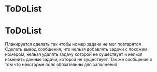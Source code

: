 # ToDoList
# ToDoList
Планируется сделать так чтобы номер задачи не мог повтарятся
Сделать вывод сообщения, что нельзя добавлять задачи с похожим номером, нельзя удалять задачу которой не существует и нельзя изменить данные задачи, которой не существует.
Так же сообщение о том что некоторые поля обязательны для заполнения
